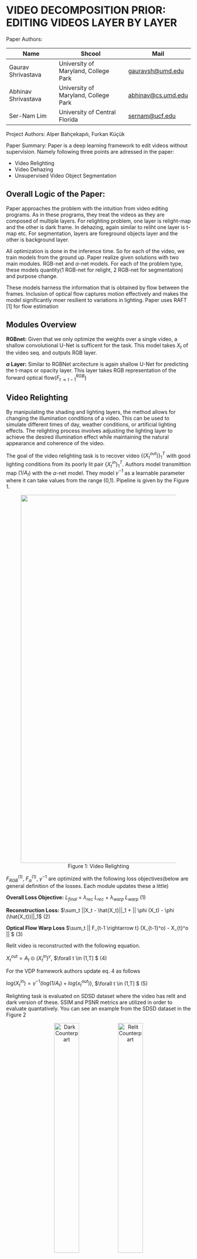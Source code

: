 # VIDEO DECOMPOSITION PRIOR: EDITING VIDEOS LAYER BY LAYER

Paper Authors: 

| Name | Shcool | Mail |
| ---- | ------ | ---- |
| Gaurav Shrivastava | University of Maryland, College Park | gauravsh@umd.edu|
| Abhinav Shrivastava | University of Maryland, College Park | abhinav@cs.umd.edu
| Ser-Nam Lim | University of Central Florida | sernam@ucf.edu |


Project Authors: Alper Bahçekapılı, Furkan Küçük


Paper Summary: Paper is a deep learning framework to edit videos without supervision. Namely following three points are adressed in the paper:

* Video Relighting
* Video Dehazing
* Unsupervised Video Object Segmentation



## Overall Logic of the Paper:

Paper approaches the problem with the intuition from video editing programs. As in these programs, they treat the videos as they are composed of multiple layers. For relighting problem, one layer is relight-map and the other is dark frame. In dehazing, again similar to reliht one layer is t-map etc. For segmentation, layers are foreground objects layer and the other is background layer. 

All optimization is done in the inference time. So for each of the video, we train models from the ground up. Paper realize given solutions with two main modules. RGB-net and $\alpha$-net models. For each of the problem type, these models quantity(1 RGB-net for relight, 2 RGB-net for segmentation) and purpose change. 

These models harness the information that is obtained by flow between the frames. Inclusion of optical flow captures motion effectively and makes the model significantly moer resilient to variations in lighting. Paper uses RAFT [1] for flow estimation

## Modules Overview

**RGBnet:** Given that we only optimize the weights over a single video, a shallow convolutional U-Net is sufficent for the task. This model takes $X_t$ of the video seq. and outputs RGB layer. 

**$\alpha$ Layer:** Similar to RGBNet arcitecture is again shallow U-Net for predicting the t-maps or opacity layer. This layer takes RGB representation of the forward optical flow($F^{RGB}_{t\rightarrow t-1}$) 

## Video Relighting

By manipulating the shading and lighting layers, the method allows for changing the illumination conditions of a video. This can be used to simulate different times of day, weather conditions, or artificial lighting effects.
The relighting process involves adjusting the lighting layer to achieve the desired illumination effect while maintaining the natural appearance and coherence of the video.

The goal of the video relighting task is to recover video ${\{(X_t^{out})\}^T_1}$ with good lighting conditions from its poorly lit pair $\{X_t^{in}\}^T_1$. Authors model transmittion map ($1 / A_t$) with the $\alpha$-net model. They model $\gamma^{-1}$ as a learnable parameter where it can take values from the range (0,1). Pipeline is given by the Figure 1.

<center>
    <figure>
        <img src="figures/figure-1.png" alt="Video Relighting" title="Figure 1" width="1000">
        <figcaption>Figure 1: Video Relighting</figcaption>
    </figure>
</center>

$F^{(1)}_{RGB}$, $F^{(1)}_{\alpha}$, $\gamma^{-1}$ are optimized with the following loss objectives(below are general definition of the losses. Each module updates these a little)

**Overall Loss Objective:** $L_{final}$ = $\lambda_{rec}$ $L_{rec}$ + $\lambda_{warp}$ $L_{warp}$ (1)

**Reconstruction Loss:** $\sum_t ||X_t - \hat{X_t}||_1 + || \phi (X_t) - \phi (\hat{X_t})||_1$ (2)

**Optical Flow Warp Loss** $\sum_t || F_{t-1 \rightarrow t} (X_{t-1}^o) -  X_{t}^o  || $ (3)



Relit video is reconstructed with the following equation.

$X_t^{out} = A_t \odot  (X_t^{in})^{\gamma}$,  $\forall t \in (1,T] $ (4)


For the VDP framework authors update eq. 4 as follows

$log(X_t^{in}) = \gamma^{-1}(log(1/A_t)+log(x_t^{out}))$, $\forall t \in (1,T] $ (5)




Relighting task is evaluated on SDSD dataset where the video has relit and dark version of these. SSIM and PSNR metrics are utilized in order to evaluate quantatively. You can see an example from the SDSD dataset in the Figure 2


<center>
    <figure>
        <img src="figures/figure-2_1.png" alt="Dark Counterpart" title="Figure 2_1" width="40%">
        <img src="figures/figure-2_2.png" alt="Relit Counterpart" title="Figure 2_1" width="40%">
        <figcaption>Figure 2: SDSD Dataset Example: Relit version of the image is on the left. Right part is the darker counterpart</figcaption>
    </figure>
</center>


Eventough paper did not explain following metrics in detail, we believe it is important to exmplain them a little. They are used in dehazing task as well: 



**PSNR Metric:** The PSNR (Peak Signal-to-Noise Ratio) metric is a widely used quantitative measure for evaluating the quality of reconstructed or processed images and videos compared to their original versions. PSNR is expressed in decibels (dB). Higher PSNR values indicate better quality of the reconstructed or processed image/video compared to the original. 

**SSIM Metric:** The SSIM (Structural Similarity Index Measure) is a metric used to measure the similarity between two images. Unlike PSNR, which focuses on pixel-level differences, SSIM considers changes in structural information, luminance, and contrast, providing a more comprehensive assessment of perceived image quality. The SSIM index can range from -1 to 1, where 1 indicates perfect similarity.



## Unsupervised Video Object Segmentation

Given the input video, target of the unsupervised video object segmentation is to segment out the main object in the video. Note that in any stage any human annotations are not needed. They start by $\alpha$-blending equation to write the reconstruction of the input video.
 
$X_t = \sum_{i=1}^{L} M_t^i \odot f_{\text{RGB}}^i(X_t) \quad \forall t \in (1, T]$ (6)

Here L is the number of layers(number of masks generated by $\alpha$-net) Here $M_t^i$ denotes the alpha map for the ith object layer and tth frame. And it is obrained as follows:

$M_t^i = f_{\alpha}^i(F_{t-1 \to t}^{\text{RGB}}) \quad \forall t \in (1, n]$ (7)

where $F_{t-1 \to t}^{\text{RGB}}$ is the flow estimate from t-1 to t. Additionally followin constraint should also satisfy:

$J_{h,w} = \sum_{i=1}^{L} M_t^i$ (8)

where $J_{h,w}$ denotes all-ones matrix of size [h,w]


However video decomposition problem is ill-posed and loss equation (1) is not strong enough to find a visually plausible layered decomposition of an input video. We need opacity layers to be binary masks. Therefore, a few additional regularization losses are implemented:

**Flow Similarity Loss:** This loss ensures motion of different layers are uncorrelated. They define the loss as cosine similarity between the VGG embeddings of the masked flow-RGB of layer i with the rest of the layers (for L=2 one layer is reverse of the other)  Here $\phi$ denotes the VGG network. $F^{RGB}$ is RGB image of flow estimate from frame t-1 to t.

$ L_{\text{sim}} = \frac{\phi(M \circ F^{\text{RGB}}) \cdot \phi((1 - M) \circ F^{\text{RGB}})}{\|\phi(M \circ F^{\text{RGB}})\| \| \phi((1 - M) \circ F^{\text{RGB}})\|} $ (9)


**Mask Loss:** This loss enforces the binarization of the generated layer mask. [2]

$\mathcal{L}_{\text{Mask}} = \sum \left( M_t^i - 0.5 \right)^{-1}$ (10)



**Reconstruction Layer Loss:** This loss ensures layer i is a segment of the input. Following L1 loss is defined between the masked RBG prediction of layer i and maksed RGB image prediction of original video. 

$L_{\text{layer}} = \| M_i \circ X_t - M_i \circ X_{t+1} \|$ (11)


In conclusion, following is the resulting loss in unsupervised vide object segmentation. 


$L_{\text{UVOS}} = \lambda_{\text{rec}}L_{\text{rec}} + \lambda_{\text{sim}}L_{\text{sim}} + \lambda_{\text{layer}}L_{\text{layer}} + \lambda_{\text{warp}}L_{\text{warp}} + \lambda_{\text{mask}}L_{\text{mask}}$ (12)


Where weight for are as following: λrec = 1, λFsim = 0.001, λlayer = 1, λwarp = 0.01 and λMask = 0.01.

Two RGBnets and one $\alpha$-net is initialized. Overall procedure is illustrated in Figure 3.

<center>
    <figure>
        <img src="figures/figure-3.png" alt="Dark Counterpart" title="Figure 3" width="90%">
        <figcaption>Figure 3: Overall Framework for  </figcaption>
    </figure>
</center>


Because we are dealing with two RGB networks reconstruction function is updated as follows: 


$X_i = M_{t} \odot  f_{\text{RGB}}^1(X_t) + (1 - M_{t}) \odot  f_{\text{RGB}}^2(X_t) \forall i \in [1,n]$ (13)



## Video Dehazing

Videos captured in outdoor environments often suffer from degradation caused by scattering mediums like haze, fog, or underwater particles. This degradation intensifies as the depth of the scene increases. We can write a hazy video $\{X_t\}^T_1$ as explained in [3]

$X_t = \alpha \odot Clr(X_t) + (1-\alpha) \odot A_t$ (14)

where $A_t$ is the Airlight map (A-map), $Clr(X^t)$ is the haze-free image, and $\alpha$ here is the transmission map (t-map). The goal is to recover clear underlying content $\{Clr(X't)\}^T_1$ from a hazy input $\{X_t\}^T_1$. Again they treat the dehazing problem as a video decomposition problem where one layer is the haze-free video and the other is Airlight map. Airlight map is obtained by [4] and kept as fixed.[our fork](https://github.com/iamkucuk/Dehazing-Airlight-estimation) Then t-maps are generated by $\alpha$-net model. 




To evaluate dehazing REVIDE dataset is used. As in relightinh SSIM and PSNR metrics are utilized. You can see an example of this dataset in Figure 4:


<center>
    <figure>
        <img src="figures/figure-4_1.JPG" alt="Haze Free Image" title="Figure 4_1" width="40%">
        <img src="figures/figure-4_2.JPG" alt="Hazed Image" title="Figure 4_2" width="40%">
        <figcaption> Figure 4: REVIDE dataset example  </figcaption>
    </figure>
</center>







## Conclusion


In summary VIDEODIP demonstrated layered decomposition can be utilized to multiple downstream tasks without the need of supervision. Additionally, paper achieve state-of-the-art performances in UVOS(Unsupervised Video Object Segmentation), dehazing and relighting. 


## References

[1] Zachary Teed and Jia Deng. Raft: Recurrent all-pairs field transforms for optical flow. In European
conference on computer vision, pp. 402–419. Springer, 2020.

[2] Yosef Gandelsman, Assaf Shocher, and Michal Irani. ” double-dip”: Unsupervised image decompo-
sition via coupled deep-image-priors. In Proceedings ofthe IEEE/CVF Conference on Computer
Vision and Pattern Recognition, pp. 11026–11035, 2019.

[3] Kaiming He, Jian Sun, and Xiaoou Tang. Single image haze removal using dark channel prior. IEEE
transactions on pattern analysis and machine intelligence, 33(12):2341–2353, 2010.

[4] Yuval Bahat and Michal Irani. Blind dehazing using internal patch recurrence. In 2016 IEEE
International Conference on Computational Photography (ICCP), pp. 1–9. IEEE, 2016.